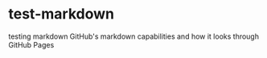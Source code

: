 # test-markdown
testing markdown GitHub's markdown capabilities and how it looks through GitHub Pages
